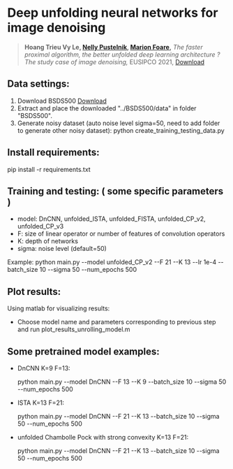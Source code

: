 # Deep unfolding neural networks for image denoising

> **Hoang Trieu Vy Le, [Nelly Pustelnik](https://perso.ens-lyon.fr/nelly.pustelnik/), [Marion Foare](https://perso.ens-lyon.fr/marion.foare/),**
*The faster proximal algorithm, the better unfolded deep learning architecture ? The study case of image denoising,*
EUSIPCO 2021, [Download](https://hal.archives-ouvertes.fr/hal-03621538/document)

## Data settings:
1. Download BSDS500 [Download](http://www.eecs.berkeley.edu/Research/Projects/CS/vision/grouping/BSR/BSR_bsds500.tgz)
2. Extract and place the downloaded "../BSDS500/data" in folder "BSDS500".
3. Generate noisy dataset (auto noise level sigma=50, need to add folder to generate other noisy dataset): 
     python create_training_testing_data.py
     
## Install requirements:
pip install -r requirements.txt

## Training and testing: ( some specific parameters )
- model: DnCNN, unfolded_ISTA, unfolded_FISTA, unfolded_CP_v2, unfolded_CP_v3
- F: size of linear operator or number of features of convolution operators
- K: depth of networks
- sigma: noise level (default=50)

Example: python main.py --model unfolded_CP_v2 --F 21 --K 13 --lr 1e-4 --batch_size 10 --sigma 50 --num_epochs 500

## Plot results:
Using matlab for visualizing results:
- Choose model name and parameters corresponding to previous step and run
 	plot_results_unrolling_model.m
	
## Some pretrained model examples:

- DnCNN K=9 F=13: 

 	python main.py --model DnCNN --F 13 --K 9 --batch_size 10 --sigma 50 --num_epochs 500
 
- ISTA K=13 F=21: 

	 python main.py --model DnCNN --F 21 --K 13 --batch_size 10 --sigma 50 --num_epochs 500
 
- unfolded Chambolle Pock with strong convexity K=13 F=21: 

	 python main.py --model DnCNN --F 21 --K 13 --batch_size 10 --sigma 50 --num_epochs 500
